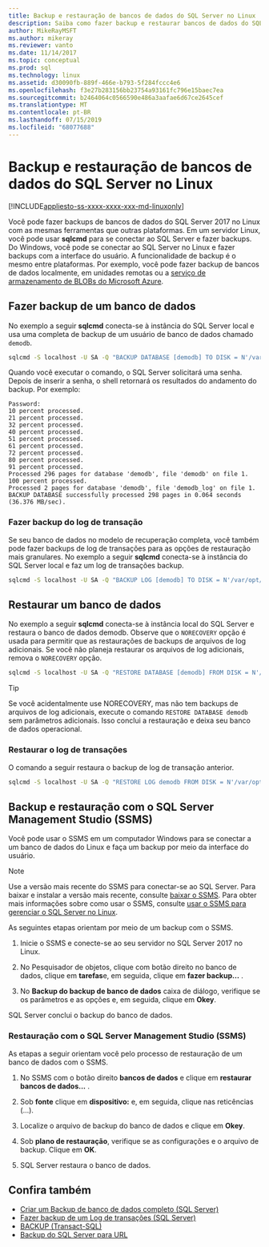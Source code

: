 ```yaml
---
title: Backup e restauração de bancos de dados do SQL Server no Linux
description: Saiba como fazer backup e restaurar bancos de dados do SQL Server no Linux.
author: MikeRayMSFT
ms.author: mikeray
ms.reviewer: vanto
ms.date: 11/14/2017
ms.topic: conceptual
ms.prod: sql
ms.technology: linux
ms.assetid: d30090fb-889f-466e-b793-5f284fccc4e6
ms.openlocfilehash: f3e27b283156bb23754a93161fc796e15baec7ea
ms.sourcegitcommit: b2464064c0566590e486a3aafae6d67ce2645cef
ms.translationtype: MT
ms.contentlocale: pt-BR
ms.lasthandoff: 07/15/2019
ms.locfileid: "68077688"
---
```

# <a name="backup-and-restore-sql-server-databases-on-linux"></a>Backup e restauração de bancos de dados do SQL Server no Linux

[!INCLUDE[appliesto-ss-xxxx-xxxx-xxx-md-linuxonly](../includes/appliesto-ss-xxxx-xxxx-xxx-md-linuxonly.md)]

Você pode fazer backups de bancos de dados do SQL Server 2017 no Linux com as mesmas ferramentas que outras plataformas. Em um servidor Linux, você pode usar **sqlcmd** para se conectar ao SQL Server e fazer backups. Do Windows, você pode se conectar ao SQL Server no Linux e fazer backups com a interface do usuário. A funcionalidade de backup é o mesmo entre plataformas. Por exemplo, você pode fazer backup de bancos de dados localmente, em unidades remotas ou a [serviço de armazenamento de BLOBs do Microsoft Azure](../relational-databases/backup-restore/sql-server-backup-to-url.md).

## <a name="backup-a-database"></a>Fazer backup de um banco de dados

No exemplo a seguir **sqlcmd** conecta-se à instância do SQL Server local e usa uma completa de backup de um usuário de banco de dados chamado `demodb`.

```bash
sqlcmd -S localhost -U SA -Q "BACKUP DATABASE [demodb] TO DISK = N'/var/opt/mssql/data/demodb.bak' WITH NOFORMAT, NOINIT, NAME = 'demodb-full', SKIP, NOREWIND, NOUNLOAD, STATS = 10"
```

Quando você executar o comando, o SQL Server solicitará uma senha. Depois de inserir a senha, o shell retornará os resultados do andamento do backup. Por exemplo:

```
Password:
10 percent processed.
21 percent processed.
32 percent processed.
40 percent processed.
51 percent processed.
61 percent processed.
72 percent processed.
80 percent processed.
91 percent processed.
Processed 296 pages for database 'demodb', file 'demodb' on file 1.
100 percent processed.
Processed 2 pages for database 'demodb', file 'demodb_log' on file 1.
BACKUP DATABASE successfully processed 298 pages in 0.064 seconds (36.376 MB/sec).
```

### <a name="backup-the-transaction-log"></a>Fazer backup do log de transação

Se seu banco de dados no modelo de recuperação completa, você também pode fazer backups de log de transações para as opções de restauração mais granulares. No exemplo a seguir **sqlcmd** conecta-se à instância do SQL Server local e faz um log de transações backup.

```bash
sqlcmd -S localhost -U SA -Q "BACKUP LOG [demodb] TO DISK = N'/var/opt/mssql/data/demodb_LogBackup.bak' WITH NOFORMAT, NOINIT, NAME = N'demodb_LogBackup', NOSKIP, NOREWIND, NOUNLOAD, STATS = 5"
```

## <a name="restore-a-database"></a>Restaurar um banco de dados

No exemplo a seguir **sqlcmd** conecta-se à instância local do SQL Server e restaura o banco de dados demodb. Observe que o `NORECOVERY` opção é usada para permitir que as restaurações de backups de arquivos de log adicionais. Se você não planeja restaurar os arquivos de log adicionais, remova o `NORECOVERY` opção.

```bash
sqlcmd -S localhost -U SA -Q "RESTORE DATABASE [demodb] FROM DISK = N'/var/opt/mssql/data/demodb.bak' WITH FILE = 1, NOUNLOAD, REPLACE, NORECOVERY, STATS = 5"
```

> [!TIP]
> Se você acidentalmente use NORECOVERY, mas não tem backups de arquivos de log adicionais, execute o comando `RESTORE DATABASE demodb` sem parâmetros adicionais. Isso conclui a restauração e deixa seu banco de dados operacional.

### <a name="restore-the-transaction-log"></a>Restaurar o log de transações

O comando a seguir restaura o backup de log de transação anterior.

```bash
sqlcmd -S localhost -U SA -Q "RESTORE LOG demodb FROM DISK = N'/var/opt/mssql/data/demodb_LogBackup.bak'"
```

## <a name="backup-and-restore-with-sql-server-management-studio-ssms"></a>Backup e restauração com o SQL Server Management Studio (SSMS)

Você pode usar o SSMS em um computador Windows para se conectar a um banco de dados do Linux e faça um backup por meio da interface do usuário.

>[!NOTE] 
> Use a versão mais recente do SSMS para conectar-se ao SQL Server. Para baixar e instalar a versão mais recente, consulte [baixar o SSMS](../ssms/download-sql-server-management-studio-ssms.md). Para obter mais informações sobre como usar o SSMS, consulte [usar o SSMS para gerenciar o SQL Server no Linux](sql-server-linux-manage-ssms.md).

As seguintes etapas orientam por meio de um backup com o SSMS. 

1. Inicie o SSMS e conecte-se ao seu servidor no SQL Server 2017 no Linux.

1. No Pesquisador de objetos, clique com botão direito no banco de dados, clique em **tarefas**e, em seguida, clique em **fazer backup...** .

1. No **Backup do backup de banco de dados** caixa de diálogo, verifique se os parâmetros e as opções e, em seguida, clique em **Okey**.
 
SQL Server conclui o backup do banco de dados.

### <a name="restore-with-sql-server-management-studio-ssms"></a>Restauração com o SQL Server Management Studio (SSMS) 

As etapas a seguir orientam você pelo processo de restauração de um banco de dados com o SSMS.

1. No SSMS com o botão direito **bancos de dados** e clique em **restaurar bancos de dados...** . 

1. Sob **fonte** clique em **dispositivo:** e, em seguida, clique nas reticências (...).

1. Localize o arquivo de backup do banco de dados e clique em **Okey**. 

1. Sob **plano de restauração**, verifique se as configurações e o arquivo de backup. Clique em **OK**. 

1. SQL Server restaura o banco de dados. 

## <a name="see-also"></a>Confira também

* [Criar um Backup de banco de dados completo (SQL Server)](../relational-databases/backup-restore/create-a-full-database-backup-sql-server.md)
* [Fazer backup de um Log de transações (SQL Server)](../relational-databases/backup-restore/back-up-a-transaction-log-sql-server.md)
* [BACKUP (Transact-SQL)](../t-sql/statements/backup-transact-sql.md)
* [Backup do SQL Server para URL](../relational-databases/backup-restore/sql-server-backup-to-url.md)
